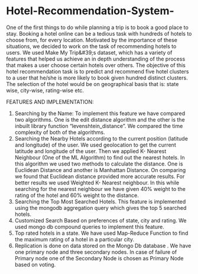 # Hotel-Recommendation-System-
One of the first things to do while planning a trip is to book a good place to stay. Booking a hotel online can be a tedious task with hundreds of hotels to choose from, for every location. Motivated by the importance of these situations, we decided to work on the task of recommending hotels to users. We used Make My Trip&amp;#39;s dataset, which has a variety of features that helped us achieve an in depth understanding of the process that makes a user choose certain hotels over others. The objective of this hotel recommendation task is to predict and recommend five hotel clusters to a user that he/she is more likely to book given hundred distinct clusters. The selection of the hotel would be on geographical basis that is: state wise, city-wise, rating-wise etc.

FEATURES AND IMPLEMENTATION:
1. Searching by the Name: To implement this feature we have compared two algorithms. One is the edit distance algorithm and the other is the inbuilt library function “levenshtein_distance”. We compared the time complexity of both of the
algorithms.
2. Searching the Nearby Hotels according to the current position (latitude and longitude) of the user. We used geolocation to get the current latitude and longitude of the user. Then we applied K- Nearest Neighbour (One of the ML Algorithm) to find out the nearest hotels. In this algorithm we used two methods to calculate the distance. One is Euclidean Distance and another is Manhattan Distance. On comparing we found that Euclidean distance provided more accurate results. For better results we used Weighted K- Nearest neighbour. In this while searching for the nearest neighbour we have given 40% weight to the rating of the hotel and 60% weight to the distance.
3. Searching the Top Most Searched Hotels. This feature is implemented using the mongodb aggregation query which gives the top 5 searched
hotels.
4. Customized Search Based on preferences of state, city and rating. We used mongo db compound queries to implement this feature.
5. Top rated hotels in a state. We have used Map-Reduce Function to find the maximum rating of a hotel in a particular city.
6. Replication is done on data stored on the Mongo Db database . We have one primary node and three secondary nodes. In case of failure of Primary node one of the Secondary Node is chosen as Primary Node based on voting.

